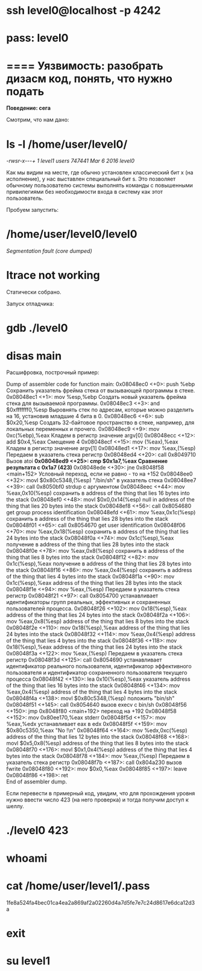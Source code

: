 # ssh level0@localhost -p 4242 
# pass: level0

====
Уязвимость: разобрать дизасм код, понять, что нужно подать
====

**Поведение: сега**

Смотрим, что нам дано:
# ls -l /home/user/level0/
*-rwsr-x---+ 1 level1 users 747441 Mar  6  2016 level0*

Как мы видим на месте, где обычно установлен классический бит x (на исполнение), у нас выставлен специальный бит s.  Это позволяет обычному пользователю системы выполнять команды с повышенными привилегиями без необходимости входа в систему как этот пользователь.

Пробуем запустить: 
# /home/user/level0/level0
*Segmentation fault (core dumped)*

# ltrace not working
Статически собрано.

Запуск отладчика:
# gdb ./level0

# disas main

Расшифровка, построчный пример:

Dump of assembler code for function main:
   0x08048ec0 <+0>:     push   %ebp							Сохранить указатель фрейма стека от вызывающей программы в стеке.
   0x08048ec1 <+1>:     mov    %esp,%ebp					Создать новый указатель фрейма стека для вызываемой программы.
   0x08048ec3 <+3>:     and    $0xfffffff0,%esp			Выровнять стек по адресам, которые можно разделить на 16, установив младшие 4 бита в 0.
   0x08048ec6 <+6>:     sub    $0x20,%esp					Создать 32-байтовое пространство в стеке, например, для локальных переменных и прочего.
   0x08048ec9 <+9>:     mov    0xc(%ebp),%eax				Кладем в регистр значение argv[0]
   0x08048ecc <+12>:    add    $0x4,%eax					   Смещение 4
   0x08048ecf <+15>:    mov    (%eax),%eax					Кладем в регистр значение argv[1]
   0x08048ed1 <+17>:    mov    %eax,(%esp)					Передаем в указатель стека регистр
   0x08048ed4 <+20>:    call   0x8049710 <atoi>				Вызов atoi
   **0x08048ed9 <+25>:    cmp    $0x1a7,%eax					Сравнение результата с 0x1a7 (423)**
   0x08048ede <+30>:    jne    0x8048f58 <main+152>		Условный переход, если не равно - то на +152
   0x08048ee0 <+32>:    movl   $0x80c5348,(%esp)			"/bin/sh" в указатель стека
   0x08048ee7 <+39>:    call   0x8050bf0 <strdup>			strdup с аргументом
   0x08048eec <+44>:    mov    %eax,0x10(%esp)				сохранить в address of the thing that lies 16 bytes into the stack
   0x08048ef0 <+48>:    movl   $0x0,0x14(%esp)				null in address of the thing that lies 20 bytes into the stack
   0x08048ef8 <+56>:    call   0x8054680 <getegid>			get group process identification
   0x08048efd <+61>:    mov    %eax,0x1c(%esp)				сохранить в address of the thing that lies 28 bytes into the stack
   0x08048f01 <+65>:    call   0x8054670 <geteuid>			get user identification
   0x08048f06 <+70>:    mov    %eax,0x18(%esp)				сохранить в address of the thing that lies 24 bytes into the stack
   0x08048f0a <+74>:    mov    0x1c(%esp),%eax				получение в address of the thing that lies 28 bytes into the stack
   0x08048f0e <+78>:    mov    %eax,0x8(%esp)				сохранить в address of the thing that lies 8 bytes into the stack
   0x08048f12 <+82>:    mov    0x1c(%esp),%eax				получение в address of the thing that lies 28 bytes into the stack
   0x08048f16 <+86>:    mov    %eax,0x4(%esp)				сохранить в address of the thing that lies 4 bytes into the stack
   0x08048f1a <+90>:    mov    0x1c(%esp),%eax				address of the thing that lies 28 bytes into the stack
   0x08048f1e <+94>:    mov    %eax,(%esp)					Передаем в указатель стека регистр
   0x08048f21 <+97>:    call   0x8054700 <setresgid>		устанавливает идентификаторы групп реальных, эффективных и сохраненных пользователей процесса.
   0x08048f26 <+102>:   mov    0x18(%esp),%eax				address of the thing that lies 24 bytes into the stack
   0x08048f2a <+106>:   mov    %eax,0x8(%esp)				address of the thing that lies 8 bytes into the stack
   0x08048f2e <+110>:   mov    0x18(%esp),%eax				address of the thing that lies 24 bytes into the stack
   0x08048f32 <+114>:   mov    %eax,0x4(%esp)				address of the thing that lies 4 bytes into the stack
   0x08048f36 <+118>:   mov    0x18(%esp),%eax				address of the thing that lies 24 bytes into the stack
   0x08048f3a <+122>:   mov    %eax,(%esp)					Передаем в указатель стека регистр
   0x08048f3d <+125>:   call   0x8054690 <setresuid>		устанавливает идентификатор реального пользователя, идентификатор эффективного пользователя и идентификатор сохраненного пользователя текущего процесса
   0x08048f42 <+130>:   lea    0x10(%esp),%eax				указатель address of the thing that lies 16 bytes into the stack
   0x08048f46 <+134>:   mov    %eax,0x4(%esp)				address of the thing that lies 4 bytes into the stack
   0x08048f4a <+138>:   movl   $0x80c5348,(%esp)			положить "bin/sh"
   0x08048f51 <+145>:   call   0x8054640 <execv>			вызов execv с bin/sh
   0x08048f56 <+150>:   jmp    0x8048f80 <main+192>			переход на +192
   0x08048f58 <+152>:   mov    0x80ee170,%eax				stderr
   0x08048f5d <+157>:   mov    %eax,%edx					устанавливает eax в edx
   0x08048f5f <+159>:   mov    $0x80c5350,%eax				"No !\n"
   0x08048f64 <+164>:   mov    %edx,0xc(%esp)				address of the thing that lies 12 bytes into the stack
   0x08048f68 <+168>:   movl   $0x5,0x8(%esp)				address of the thing that lies 8 bytes into the stack
   0x08048f70 <+176>:   movl   $0x1,0x4(%esp)				address of the thing that lies 4 bytes into the stack
   0x08048f78 <+184>:   mov    %eax,(%esp)					Передаем в указатель стека регистр
   0x08048f7b <+187>:   call   0x804a230 <fwrite>			вызов fwrite
   0x08048f80 <+192>:   mov    $0x0,%eax
   0x08048f85 <+197>:   leave  
   0x08048f86 <+198>:   ret    
End of assembler dump.

Если перевести в примерный код, увидим, что для прохождения уровня нужно ввести число 423 (на него проверка) и тогда получим доступ к шеллу.

# ./level0 423
# whoami

# cat /home/user/level1/.pass
1fe8a524fa4bec01ca4ea2a869af2a02260d4a7d5fe7e7c24d8617e6dca12d3a

# exit

# su level1
